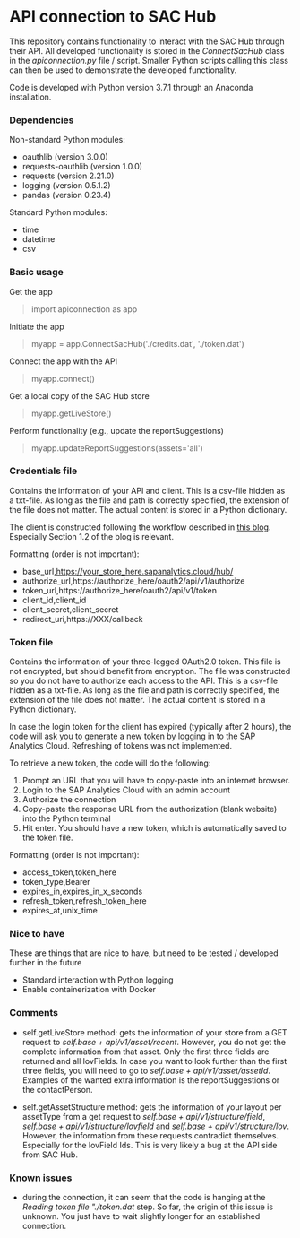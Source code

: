 # API connection to SAC Hub

This repository contains functionality to interact with the SAC Hub through their API.  All developed functionality is stored in the *ConnectSacHub* class in the *apiconnection.py* file / script.  Smaller Python scripts calling this class can then be used to demonstrate the developed functionality.

Code is developed with Python version 3.7.1 through an Anaconda installation.

### Dependencies
Non-standard Python modules:
- oauthlib            (version 3.0.0)
- requests-oauthlib   (version 1.0.0)
- requests            (version 2.21.0)
- logging             (version 0.5.1.2)
- pandas              (version 0.23.4)

Standard Python modules:
- time
- datetime
- csv

### Basic usage
Get the app
> import apiconnection as app

Initiate the app
> myapp = app.ConnectSacHub('./credits.dat', './token.dat')

Connect the app with the API
> myapp.connect()

Get a local copy of the SAC Hub store
> myapp.getLiveStore()

Perform functionality (e.g., update the reportSuggestions)
> myapp.updateReportSuggestions(assets='all')

### Credentials file

Contains the information of your API and client.  This is a csv-file hidden as a txt-file.  As long as the file and path is correctly specified, the extension of the file does not matter.  The actual content is stored in a Python dictionary.

The client is constructed following the workflow described in [this blog](https://blogs.sap.com/2018/04/20/sap-analytics-cloud-apis-getting-started-guide/). Especially Section 1.2 of the blog is relevant.

Formatting (order is not important):

- base_url,https://your_store_here.sapanalytics.cloud/hub/
- authorize_url,https://authorize_here/oauth2/api/v1/authorize
- token_url,https://authorize_here/oauth2/api/v1/token
- client_id,client_id
- client_secret,client_secret
- redirect_uri,https://XXX/callback

### Token file

Contains the information of your three-legged OAuth2.0 token.  This file is not encrypted, but should benefit from encryption.  The file was constructed so you do not have to authorize each access to the API.  This is a csv-file hidden as a txt-file.  As long as the file and path is correctly specified, the extension of the file does not matter.  The actual content is stored in a Python dictionary.

In case the login token for the client has expired (typically after 2 hours), the code will ask you to generate a new token by logging in to the SAP Analytics Cloud.  Refreshing of tokens was not implemented.

To retrieve a new token, the code will do the following:
1. Prompt an URL that you will have to copy-paste into an internet browser.
2. Login to the SAP Analytics Cloud with an admin account
3. Authorize the connection
4. Copy-paste the response URL from the authorization (blank website) into the Python terminal
5. Hit enter.  You should have a new token, which is automatically saved to the token file.

Formatting (order is not important):

- access_token,token_here
- token_type,Bearer
- expires_in,expires_in_x_seconds
- refresh_token,refresh_token_here
- expires_at,unix_time

### Nice to have

These are things that are nice to have, but need to be tested / developed further in the future

- Standard interaction with Python logging
- Enable containerization with Docker


### Comments

- self.getLiveStore method:  gets the information of your store from a GET request to *self.base + api/v1/asset/recent*.  However, you do not get the complete information from that asset.  Only the first three fields are returned and all lovFields.  In case you want to look further than the first three fields, you will need to go to *self.base + api/v1/asset/assetId*.  Examples of the wanted extra information is the reportSuggestions or the contactPerson.

- self.getAssetStructure method: gets the information of your layout per assetType from a get request to *self.base + api/v1/structure/field*, *self.base + api/v1/structure/lovfield* and *self.base + api/v1/structure/lov*.  However, the information from these requests contradict themselves.  Especially for the lovField Ids.  This is very likely a bug at the API side from SAC Hub.



### Known issues

- during the connection, it can seem that the code is hanging at the *Reading token file "./token.dat* step.  So far, the origin of this issue is unknown.  You just have to wait slightly longer for an established connection.
